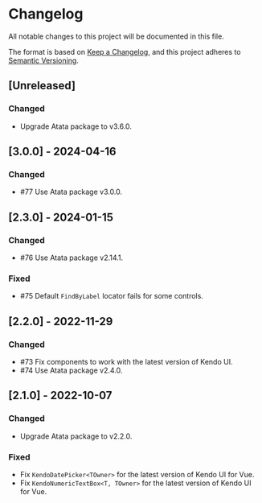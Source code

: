# Changelog

All notable changes to this project will be documented in this file.

The format is based on [Keep a Changelog](https://keepachangelog.com/en/1.1.0/),
and this project adheres to [Semantic Versioning](https://semver.org/spec/v2.0.0.html).

## [Unreleased]

### Changed

- Upgrade Atata package to v3.6.0.

## [3.0.0] - 2024-04-16

### Changed

- #77 Use Atata package v3.0.0.

## [2.3.0] - 2024-01-15

### Changed

- #76 Use Atata package v2.14.1.

### Fixed

- #75 Default `FindByLabel` locator fails for some controls.

## [2.2.0] - 2022-11-29

### Changed

- #73 Fix components to work with the latest version of Kendo UI.
- #74 Use Atata package v2.4.0.

## [2.1.0] - 2022-10-07

### Changed

- Upgrade Atata package to v2.2.0.

### Fixed

- Fix `KendoDatePicker<TOwner>` for the latest version of Kendo UI for Vue.
- Fix `KendoNumericTextBox<T, TOwner>` for the latest version of Kendo UI for Vue.
